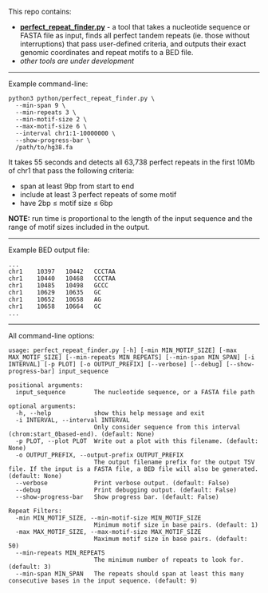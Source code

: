 This repo contains:

- [**perfect_repeat_finder.py**](python/perfect_repeat_finder.py) -  a tool that takes a nucleotide sequence or FASTA file as input, finds all perfect tandem repeats (ie. those without interruptions) that pass user-defined criteria, and outputs their exact genomic coordinates and repeat motifs to a BED file.
- *other tools are under development*

---
Example command-line:

```
python3 python/perfect_repeat_finder.py \
  --min-span 9 \
  --min-repeats 3 \
  --min-motif-size 2 \
  --max-motif-size 6 \
  --interval chr1:1-10000000 \
  --show-progress-bar \
  /path/to/hg38.fa
```

It takes 55 seconds and detects all 63,738 perfect repeats in the first 10Mb of chr1 that pass the following criteria:  
- span at least 9bp from start to end
- include at least 3 perfect repeats of some motif
- have 2bp ≤ motif size ≤ 6bp

**NOTE:** run time is proportional to the length of the input sequence and the range of motif sizes included in the output. 

---
Example BED output file:

```
...
chr1	10397	10442	CCCTAA
chr1	10440	10468	CCCTAA
chr1	10485	10498	GCCC
chr1	10629	10635	GC
chr1	10652	10658	AG
chr1	10658	10664	GC
...
```
---
All command-line options:

```
usage: perfect_repeat_finder.py [-h] [-min MIN_MOTIF_SIZE] [-max MAX_MOTIF_SIZE] [--min-repeats MIN_REPEATS] [--min-span MIN_SPAN] [-i INTERVAL] [-p PLOT] [-o OUTPUT_PREFIX] [--verbose] [--debug] [--show-progress-bar] input_sequence

positional arguments:
  input_sequence        The nucleotide sequence, or a FASTA file path

optional arguments:
  -h, --help            show this help message and exit
  -i INTERVAL, --interval INTERVAL
                        Only consider sequence from this interval (chrom:start_0based-end). (default: None)
  -p PLOT, --plot PLOT  Write out a plot with this filename. (default: None)
  -o OUTPUT_PREFIX, --output-prefix OUTPUT_PREFIX
                        The output filename prefix for the output TSV file. If the input is a FASTA file, a BED file will also be generated. (default: None)
  --verbose             Print verbose output. (default: False)
  --debug               Print debugging output. (default: False)
  --show-progress-bar   Show progress bar. (default: False)

Repeat Filters:
  -min MIN_MOTIF_SIZE, --min-motif-size MIN_MOTIF_SIZE
                        Minimum motif size in base pairs. (default: 1)
  -max MAX_MOTIF_SIZE, --max-motif-size MAX_MOTIF_SIZE
                        Maximum motif size in base pairs. (default: 50)
  --min-repeats MIN_REPEATS
                        The minimum number of repeats to look for. (default: 3)
  --min-span MIN_SPAN   The repeats should span at least this many consecutive bases in the input sequence. (default: 9)
```
